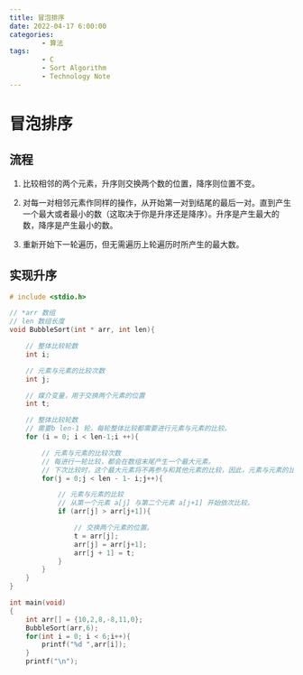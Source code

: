 ```yaml
---
title: 冒泡排序
date: 2022-04-17 6:00:00
categories:
        - 算法
tags:
        - C
        - Sort Algorithm
        - Technology Note
---
```


# 冒泡排序

## 流程

1. 比较相邻的两个元素，升序则交换两个数的位置，降序则位置不变。

2. 对每一对相邻元素作同样的操作，从开始第一对到结尾的最后一对。直到产生一个最大或者最小的数（这取决于你是升序还是降序）。升序是产生最大的数，降序是产生最小的数。
3. 重新开始下一轮遍历，但无需遍历上轮遍历时所产生的最大数。

## 实现升序

```c
# include <stdio.h>

// *arr 数组
// len 数组长度
void BubbleSort(int * arr, int len){

    // 整体比较轮数
    int i;

    // 元素与元素的比较次数
    int j;

    // 媒介变量，用于交换两个元素的位置
    int t;

    // 整体比较轮数
    // 需要b len-1 轮，每轮整体比较都需要进行元素与元素的比较。
    for (i = 0; i < len-1;i ++){

        // 元素与元素的比较次数
        // 每进行一轮比较，都会在数组末尾产生一个最大元素。
        // 下次比较时，这个最大元素将不再参与和其他元素的比较，因此，元素与元素的比较次数为 j < len - 1 - i。
        for(j = 0;j < len - 1- i;j++){

            // 元素与元素的比较
			// 从第一个元素 a[j] 与第二个元素 a[j+1] 开始依次比较。
            if (arr[j] > arr[j+1]){

                // 交换两个元素的位置。
                t = arr[j];
                arr[j] = arr[j+1];
                arr[j + 1] = t;
            }
        }
    }
}

int main(void)
{
    int arr[] = {10,2,8,-8,11,0};
    BubbleSort(arr,6);
    for(int i = 0; i < 6;i++){
        printf("%d ",arr[i]);
    }
    printf("\n");


```
